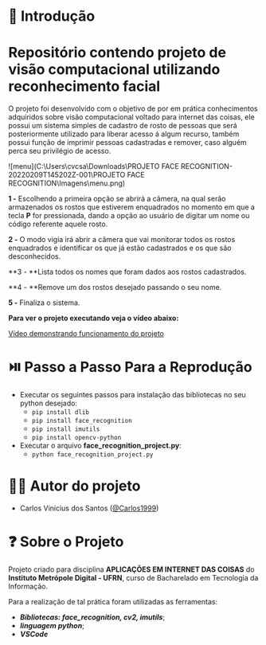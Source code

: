# :mag_right: Introdução

# Repositório contendo projeto de visão computacional utilizando reconhecimento facial

O projeto foi desenvolvido com o objetivo de por em prática conhecimentos adquiridos sobre visão computacional voltado para internet das coisas, ele possui um sistema simples de cadastro de rosto de pessoas que será posteriormente utilizado para liberar acesso á algum recurso, também possui função de imprimir pessoas cadastradas e remover, caso alguém perca seu privilégio de acesso.



![menu](C:\Users\cvcsa\Downloads\PROJETO FACE RECOGNITION-20220209T145202Z-001\PROJETO FACE RECOGNITION\Imagens\menu.png) 



**1 -** Escolhendo a primeira opção se abrirá a câmera, na qual serão armazenados os rostos que estiverem enquadrados no momento em que a tecla **P** for pressionada, dando a opção ao usuário de digitar um nome ou código referente aquele rosto.

**2 -** O modo vigia irá abrir a câmera que vai monitorar todos os rostos enquadrados e identificar os que já estão cadastrados e os que são desconhecidos.

**3 - **Lista todos os nomes que foram dados aos rostos cadastrados.

**4 - **Remove um dos rostos desejado passando o seu nome.

**5 -** Finaliza o sistema.  



**Para ver o projeto executando veja o vídeo abaixo:**

[Vídeo demonstrando funcionamento do projeto](https://www.loom.com/share/dacbfacbcb2e4a64a40184bf5a16814b)




# :play_or_pause_button: Passo a Passo Para a Reprodução

* Executar os seguintes passos para instalação das bibliotecas no seu python desejado:
  - `pip install dlib`
  - `pip install face_recognition`
  - `pip install imutils`
  - `pip install opencv-python`
* Executar o arquivo **face_recognition_project.py**:
  - `python face_recognition_project.py`

# :man_technologist: Autor do projeto

* Carlos Vinícius dos Santos ([@Carlos1999](https://github.com/carlos1999))

  


# :question: Sobre o Projeto

Projeto criado para disciplina **APLICAÇÕES EM INTERNET DAS COISAS** do **Instituto Metrópole Digital - UFRN**, curso de Bacharelado em Tecnologia da Informação.

Para a realização de tal prática foram utilizadas as ferramentas:

- **_Bibliotecas: face_recognition, cv2, imutils_**;
- **_linguagem python_**;
- **_VSCode_**
